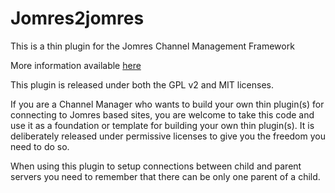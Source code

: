 # Jomres2jomres

This is a thin plugin for the Jomres Channel Management Framework

More information available [here](https://www.jomres.net/manual/developers-guide-2/90-channel-management-framework)

This plugin is released under both the GPL v2 and MIT licenses. 

If you are a Channel Manager who wants to build your own thin plugin(s) for connecting to Jomres based sites, you are welcome to take this code and use it as a foundation or template for building your own thin plugin(s). It is deliberately released under permissive licenses to give you the freedom you need to do so.

 

When using this plugin to setup connections between child and parent servers you need to remember that there can be only one parent of a child.



